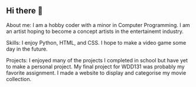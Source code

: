 ## Hi there 👋

About me: I am a hobby coder with a minor in Computer Programming. I am an artist hoping to become a concept artists in the entertainemt industry.

Skills: I enjoy Python, HTML, and CSS. I hope to make a video game some day in the future.

Projects: I enjoyed many of the projects I completed in school but have yet to make a personal project. My final project for WDD131 was probably my favorite assignment. I made a website to display and categorise my movie collection.
<!--
**kendranugent/kendranugent** is a ✨ _special_ ✨ repository because its `README.md` (this file) appears on your GitHub profile.

Here are some ideas to get you started:

- 🔭 I’m currently working on ...
- 🌱 I’m currently learning ...
- 👯 I’m looking to collaborate on ...
- 🤔 I’m looking for help with ...
- 💬 Ask me about ...
- 📫 How to reach me: ...
- 😄 Pronouns: ...
- ⚡ Fun fact: ...
-->
